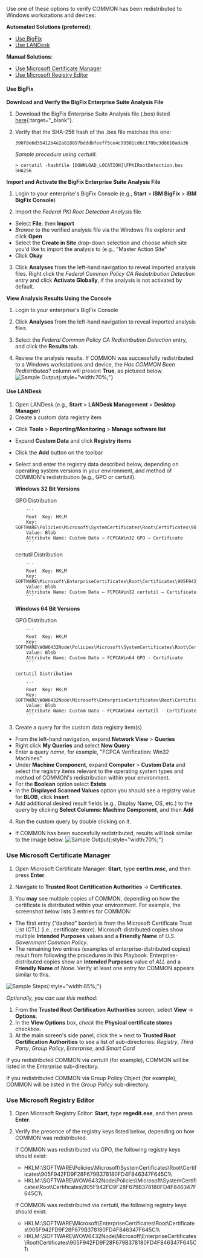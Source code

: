 Use one of these options to verify COMMON has been redistributed to Windows workstations and devices:

**Automated Solutions (preferred)**:
- [Use BigFix](#use-bigfix)
- [Use LANDesk](#use-landesk)

**Manual Solutions**:
- [Use Microsoft Certificate Manager](#use-microsoft-certificate-manager)
- [Use Microsoft Registry Editor](#use-microsoft-registry-editor)

#### Use BigFix

**Download and Verify the BigFix Enterprise Suite Analysis File**
1. Download the BigFix Enterprise Suite Analysis file (.bes) listed [here](../../truststores/FPKIRootDetection.bes){:target="_blank"}.

2. Verify that the SHA-256 hash of the .bes file matches this one:

     ```
     390f8e6d35412b4e2a818897bdddbfeeff5ce4c99301cd6c170bc3d8610ada36
     ```

     _Sample procedure using certutil_:

     ```
     > certutil -hashfile [DOWNLOAD_LOCATION]\FPKIRootDetection.bes SHA256
     ```
    
**Import and Activate the BigFix Enterprise Suite Analysis File**

1. Login to your enterprise's BigFix Console (e.g., **Start** > **IBM BigFix** > **IBM BigFix Console**)

2. Import the *Federal PKI Root Detection Analysis* file
- Select **File**, then **Import**
- *Browse* to the verified analysis file via the Windows file explorer and click **Open**
- Select the **Create in Site** drop-down selection and choose which site you'd like to import the analysis to (e.g., "Master Action Site"
- Click **Okay**

3. Click **Analyses** from the left-hand navigation to reveal imported analysis files. Right click the *Federal Common Policy CA Redistribution Detection* entry and click **Activate Globally**, if the analysis is not activated by default.

**View Analysis Results Using the Console**

1. Login to your enterprise's BigFix Console

2. Click **Analyses** from the left-hand navigation to reveal imported analysis files.

3. Select the *Federal Common Policy CA Redistribution Detection* entry, and click the **Results** tab.

4. Review the analysis results. If COMMON was successfully redistributed to a Windows workstations and device, the *Has COMMON Been Redistributed?* column will present **True**, as pictured below. 
![Sample Output]({{site.baseurl}}/img/bigfix-results.jpg){:style="width:70%;"}
     
#### Use LANDesk
1. Open LANDesk (e.g., **Start** > **LANDesk Management** > **Desktop Manager**)
2. Create a custom data registry item 
- Click **Tools** > **Reporting/Monitoring** > **Manage software list**
- Expand **Custom Data** and click **Registry items**
- Click the **Add** button on the toolbar
- Select and enter the registry data described below, depending on operating system versions in your environment, and method of COMMON's redistribution (e.g., GPO or certutil).

     **Windows 32 Bit Versions**
     
     GPO Distribution
     
          ```
          Root  Key: HKLM
          Key: SOFTWARE\Policies\Microsoft\SystemCertificates\Root\Certificates\905F942FD9F28F679B378180FD4F846347F645C1
          Value: Blob
          Attribute Name: Custom Data – FCPCAWin32 GPO – Certificate
          ```
          
     certutil Distribution
     
          ```
          Root  Key: HKLM
          Key: SOFTWARE\Microsoft\EnterpriseCertificates\Root\Certificates\905F942FD9F28F679B378180FD4F846347F645C1
          Value: Blob
          Attribute Name: Custom Data – FCPCAWin32 certutil – Certificate
          ```

     **Windows 64 Bit Versions**
     
     GPO Distribution
     
          ```
          Root  Key: HKLM
          Key: SOFTWARE\WOW6432Node\Policies\Microsoft\SystemCertificates\Root\Certificates\905F942FD9F28F679B378180FD4F846347F645C1
          Value: Blob
          Attribute Name: Custom Data – FCPCAWin64 GPO - Certificate
          ```
          
      certutil Distribution
      
          ```
          Root  Key: HKLM
          Key: SOFTWARE\WOW6432Node\Microsoft\EnterpriseCertificates\Root\Certificates\905F942FD9F28F679B378180FD4F846347F645C1
          Value: Blob
          Attribute Name: Custom Data – FCPCAWin64 certutil - Certificate
          ```

3. Create a query for the custom data registry item(s)
- From the left-hand navigation, expand **Network View** > **Queries**
- Right click **My Queries** and select **New Query**
- Enter a query *name*, for example, "FCPCA Verification: Win32 Machines"
- Under **Machine Component**, expand **Computer** > **Custom Data** and select the registry items relevant to the operating system types and method of COMMON's redistribution within your environment.
- For the **Boolean** option select **Exists**
- In the **Displayed Scanned Values** option you should see a registry value for **BLOB**, click **Insert**
- Add additional desired result fields (e.g., Display Name, OS, etc.) to the query by clicking **Select Columns: Machine Component**, and then **Add**

4. Run the custom query by double clicking on it.
- If COMMON has been succesfully redistributed, results will look similar to the image below.
![Sample Output]({{site.baseurl}}/img/landesk-results.jpg){:style="width:70%;"}


### Use Microsoft Certificate Manager

1. Open Microsoft Certificate Manager:  **Start**, type **certlm.msc**, and then press **Enter**.

2. Navigate to **Trusted Root Certification Authorities** -> **Certificates**. 

3. You **may** see multiple copies of COMMON, depending on how the certificate is distributed within your environment. For example, the screenshot below lists 3 entries for COMMON:
* The first entry (“dashed” border) is from the Microsoft Certificate Trust List (CTL) (i.e., certificate store). Microsoft-distributed copies show multiple **Intended Purposes** values and a **Friendly Name** of *U.S. Government Common Policy*.
* The remaining two entries (examples of enterprise-distributed copies) result from following the procedures in this Playbook. Enterprise-distributed copies show an **Intended Purposes** value of *ALL* and a **Friendly Name** of *None*. Verify at least one entry for COMMON appears similar to this.

![Sample Steps]({{site.baseurl}}/img/verify_trust.png){:style="width:85%;"}

*Optionally, you can use this method:* 

1. From the **Trusted Root Certification Authorities** screen, select **View** -> **Options**.
2. In the **View Options** box, *check* the **Physical certificate stores** checkbox. 
3. At the main screen's side panel, click the **>** next to **Trusted Root Certification Authorities** to see a list of sub-directories: *Registry*, *Third Party*, *Group Policy*, *Enterprise*, and *Smart Card*

If you redistributed COMMON via _certutil_ (for example), COMMON will be listed in the *Enterprise* sub-directory.

If you redistributed COMMON via Group Policy Object (for example), COMMON will be listed in the *Group Policy* sub-directory.


### Use Microsoft Registry Editor

1. Open Microsoft Registry Editor:  **Start**, type **regedit.exe**, and then press **Enter**.

2. Verify the presence of the registry keys listed below, depending on how COMMON was redistributed.

     If COMMON was redistributed via GPO, the following registry keys should exist:
     - HKLM:\SOFTWARE\Policies\Microsoft\SystemCertificates\Root\Certificates\905F942FD9F28F679B378180FD4F846347F645C1\
     - HKLM:\SOFTWARE\WOW6432Node\Policies\Microsoft\SystemCertificates\Root\Certificates\905F942FD9F28F679B378180FD4F846347F645C1\ 

     If COMMON was redistributed via certutil, the following registry keys should exist:
     - HKLM:\SOFTWARE\Microsoft\EnterpriseCertificates\Root\Certificates\905F942FD9F28F679B378180FD4F846347F645C1\
     - HKLM:\SOFTWARE\WOW6432Node\Microsoft\EnterpriseCertificates\Root\Certificates\905F942FD9F28F679B378180FD4F846347F645C1\
